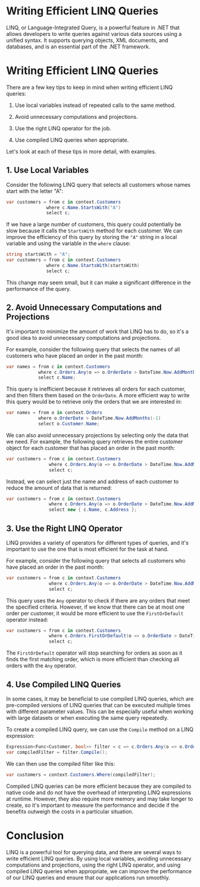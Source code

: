 # Writing Efficient LINQ Queries

LINQ, or Language-Integrated Query, is a powerful feature in .NET that allows developers to write queries against various data sources using a unified syntax. It supports querying objects, XML documents, and databases, and is an essential part of the .NET framework.

# **Writing Efficient LINQ Queries**

There are a few key tips to keep in mind when writing efficient LINQ queries:

1. Use local variables instead of repeated calls to the same method.
    
2. Avoid unnecessary computations and projections.
    
3. Use the right LINQ operator for the job.
    
4. Use compiled LINQ queries when appropriate.
    

Let's look at each of these tips in more detail, with examples.

## **1\. Use Local Variables**

Consider the following LINQ query that selects all customers whose names start with the letter "A":

```csharp
var customers = from c in context.Customers
               where c.Name.StartsWith("A")
               select c;
```

If we have a large number of customers, this query could potentially be slow because it calls the `StartsWith` method for each customer. We can improve the efficiency of this query by storing the `"A"` string in a local variable and using the variable in the `where` clause:

```csharp
string startsWith = "A";
var customers = from c in context.Customers
               where c.Name.StartsWith(startsWith)
               select c;
```

This change may seem small, but it can make a significant difference in the performance of the query.

## **2\. Avoid Unnecessary Computations and Projections**

It's important to minimize the amount of work that LINQ has to do, so it's a good idea to avoid unnecessary computations and projections.

For example, consider the following query that selects the names of all customers who have placed an order in the past month:

```csharp
var names = from c in context.Customers
            where c.Orders.Any(o => o.OrderDate > DateTime.Now.AddMonths(-1))
            select c.Name;
```

This query is inefficient because it retrieves all orders for each customer, and then filters them based on the `OrderDate`. A more efficient way to write this query would be to retrieve only the orders that we are interested in:

```csharp
var names = from o in context.Orders
            where o.OrderDate > DateTime.Now.AddMonths(-1)
            select o.Customer.Name;
```

We can also avoid unnecessary projections by selecting only the data that we need. For example, the following query retrieves the entire customer object for each customer that has placed an order in the past month:

```csharp
var customers = from c in context.Customers
                where c.Orders.Any(o => o.OrderDate > DateTime.Now.AddMonths(-1))
                select c;
```

Instead, we can select just the name and address of each customer to reduce the amount of data that is returned:

```csharp
var customers = from c in context.Customers
                where c.Orders.Any(o => o.OrderDate > DateTime.Now.AddMonths(-1))
                select new { c.Name, c.Address };
```

## **3\. Use the Right LINQ Operator**

LINQ provides a variety of operators for different types of queries, and it's important to use the one that is most efficient for the task at hand.

For example, consider the following query that selects all customers who have placed an order in the past month:

```csharp
var customers = from c in context.Customers
                where c.Orders.Any(o => o.OrderDate > DateTime.Now.AddMonths(-1))
                select c;
```

This query uses the `Any` operator to check if there are any orders that meet the specified criteria. However, if we know that there can be at most one order per customer, it would be more efficient to use the `FirstOrDefault` operator instead:

```csharp
var customers = from c in context.Customers
                where c.Orders.FirstOrDefault(o => o.OrderDate > DateTime.Now.AddMonths(-1)) != null
                select c;
```

The `FirstOrDefault` operator will stop searching for orders as soon as it finds the first matching order, which is more efficient than checking all orders with the `Any` operator.

## **4\. Use Compiled LINQ Queries**

In some cases, it may be beneficial to use compiled LINQ queries, which are pre-compiled versions of LINQ queries that can be executed multiple times with different parameter values. This can be especially useful when working with large datasets or when executing the same query repeatedly.

To create a compiled LINQ query, we can use the `Compile` method on a LINQ expression:

```csharp
Expression<Func<Customer, bool>> filter = c => c.Orders.Any(o => o.OrderDate > DateTime.Now.AddMonths(-1));
var compiledFilter = filter.Compile();
```

We can then use the compiled filter like this:

```csharp
var customers = context.Customers.Where(compiledFilter);
```

Compiled LINQ queries can be more efficient because they are compiled to native code and do not have the overhead of interpreting LINQ expressions at runtime. However, they also require more memory and may take longer to create, so it's important to measure the performance and decide if the benefits outweigh the costs in a particular situation.

# **Conclusion**

LINQ is a powerful tool for querying data, and there are several ways to write efficient LINQ queries. By using local variables, avoiding unnecessary computations and projections, using the right LINQ operator, and using compiled LINQ queries when appropriate, we can improve the performance of our LINQ queries and ensure that our applications run smoothly.